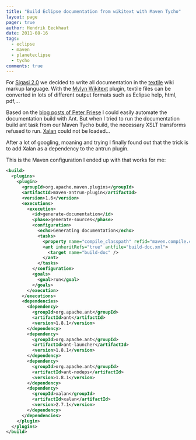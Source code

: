 ```yaml
---
title: "Build Eclipse documentation from wikitext with Maven Tycho"
layout: page 
pager: true
author: Hendrik Eeckhaut
date: 2011-08-16
tags: 
  - eclipse
  - maven
  - planeteclipse
  - tycho
comments: true
---
```


For [Sigasi 2.0](/releasenotes/sigasi-2.0.html) we decided to write all documentation in the <a href="http://en.wikipedia.org/wiki/Textile_(markup_language)">textile</a> wiki markup language. With the [Mylyn Wikitext](http://wiki.eclipse.org/Mylyn/FAQ#WikiText) plugin, textile files can be converted in lots of different output formats such as Eclipse help, html, pdf,...

Based on the [blog posts of Peter Friese](http://www.peterfriese.de/advanced-wikitext) I could easily automate the documentation build with Ant. But when I tried to run the documentation build ant task from our Maven Tycho build, the necessary XSLT transforms refused to run. [Xalan](http://xml.apache.org/xalan-j) could not be loaded...

After a lot of googling, moaning and trying I finally found out that the trick is to add Xalan as a dependency to the antrun plugin.

This is the Maven configuration I ended up with that works for me: 

```xml
<build>
  <plugins>
    <plugin>
      <groupId>org.apache.maven.plugins</groupId>
      <artifactId>maven-antrun-plugin</artifactId>
      <version>1.6</version>
      <executions>
        <execution>
          <id>generate-documentation</id>
          <phase>generate-sources</phase>
          <configuration>
            <echo>Generating documentation</echo>
            <tasks>
              <property name="compile_classpath" refid="maven.compile.classpath" />
              <ant inheritRefs="true" antfile="build-doc.xml">
                <target name="build-doc" />
              </ant>
            </tasks>
          </configuration>
          <goals>
            <goal>run</goal>
          </goals>
        </execution>
      </executions>
      <dependencies>
        <dependency>
          <groupId>org.apache.ant</groupId>
          <artifactId>ant</artifactId>
          <version>1.8.1</version>
        </dependency>
        <dependency>
          <groupId>org.apache.ant</groupId>
          <artifactId>ant-launcher</artifactId>
          <version>1.8.1</version>
        </dependency>
        <dependency>
          <groupId>org.apache.ant</groupId>
          <artifactId>ant-nodeps</artifactId>
          <version>1.8.1</version>
        </dependency>
        <dependency>
          <groupId>xalan</groupId>
          <artifactId>xalan</artifactId>
          <version>2.7.1</version>
        </dependency>
      </dependencies>
    </plugin>
  </plugins>
</build>
```